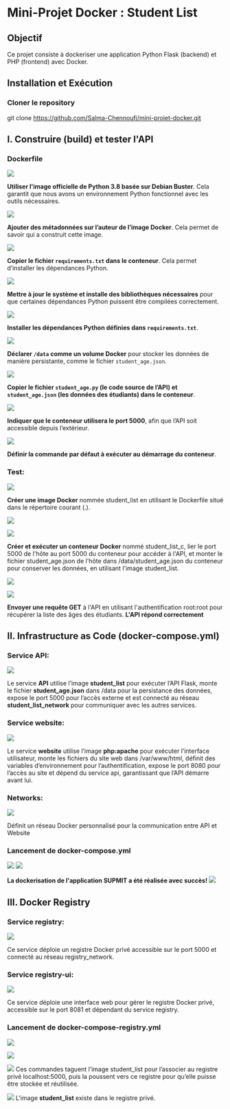 #  Mini-Projet Docker : Student List

##  Objectif
Ce projet consiste à dockeriser une application Python Flask (backend) et PHP (frontend) avec Docker.

## Installation et Exécution
###  Cloner le repository

git clone https://github.com/Salma-Chennoufi/mini-projet-docker.git

## I. Construire (build) et tester l'API

###  Dockerfile 

![](/screenshots/image-1.png)

**Utiliser l'image officielle de Python 3.8 basée sur Debian Buster**. Cela garantit que nous avons un environnement Python fonctionnel avec les outils nécessaires.


![](/screenshots/image-2.png)

 **Ajouter des métadonnées sur l’auteur de l’image Docker**. Cela permet de savoir qui a construit cette image.


![](/screenshots/image-3.png)

**Copier le fichier `requirements.txt` dans le conteneur**. Cela permet d’installer les dépendances Python.


![](/screenshots/image-4.png)

**Mettre à jour le système et installe des bibliothèques nécessaires** pour que certaines dépendances Python puissent être compilées correctement.


![](/screenshots/image-5.png)

**Installer les dépendances Python définies dans `requirements.txt`**.


![](/screenshots/image-6.png)

**Déclarer `/data` comme un volume Docker** pour stocker les données de manière persistante, comme le fichier `student_age.json`.


![](/screenshots/image-7.png)

**Copier le fichier `student_age.py` (le code source de l’API) et `student_age.json` (les données des étudiants) dans le conteneur**.


![](/screenshots/image-8.png)

**Indiquer que le conteneur utilisera le port 5000**, afin que l’API soit accessible depuis l’extérieur.


![](/screenshots/image-9.png)

**Définir la commande par défaut à exécuter au démarrage du conteneur**. 



### Test:

![](/screenshots/image-10.png)

**Créer une image Docker** nommée student_list en utilisant le Dockerfile situé dans le répertoire courant (.).

![](/screenshots/image-11.png)


![](/screenshots/image-12.png)

 **Créer et exécuter un conteneur Docker** nommé student_list_c, lier le port 5000 de l'hôte au port 5000 du conteneur pour accéder à l'API, et monter le fichier student_age.json de l'hôte dans /data/student_age.json du conteneur pour conserver les données, en utilisant l'image student_list.


![](/screenshots/image-13.png)

![](/screenshots/image-14.png)

**Envoyer une requête GET** à l'API en utilisant l'authentification root:root pour récupérer la liste des âges des étudiants.
**L'API répond correctement**


## II. Infrastructure as Code (docker-compose.yml)

### Service API:

![](/screenshots/image15.png)

Le service **API** utilise l’image **student_list** pour exécuter l’API Flask, monte le fichier **student_age.json** dans /data pour la persistance des données, expose le port 5000 pour l’accès externe et est connecté au réseau **student_list_network** pour communiquer avec les autres services.


### Service website:

![](/screenshots/image16.png)

Le service **website** utilise l’image **php:apache** pour exécuter l’interface utilisateur, monte les fichiers du site web dans /var/www/html, définit des variables d’environnement pour l’authentification, expose le port 8080 pour l’accès au site et dépend du service api, garantissant que l’API démarre avant lui.


### Networks:

![](/screenshots/image17.png)

Définit un réseau Docker personnalisé pour la communication entre API et Website


### Lancement de docker-compose.yml

![](/screenshots/image18.png)
![](/screenshots/image19.png)


**La dockerisation de l'application SUPMIT a été réalisée avec succès!**
![](/screenshots/image20.png)


## III. Docker Registry

### Service registry:

![](/screenshots/image25.png)

Ce service déploie un registre Docker privé accessible sur le port 5000 et connecté au réseau registry_network.

### Service registry-ui:

![](/screenshots/image26.png)

Ce service déploie une interface web pour gérer le registre Docker privé, accessible sur le port 8081 et dépendant du service registry.

### Lancement de docker-compose-registry.yml

![](/screenshots/image21.png)


![](/screenshots/image22.png)


![](/screenshots/image23.png)
Ces commandes taguent l’image student_list pour l’associer au registre privé localhost:5000, puis la poussent vers ce registre pour qu’elle puisse être stockée et réutilisée.


![](/screenshots/image24.png)
L'image **student_list** existe dans le registre privé.